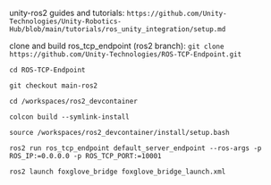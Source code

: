 unity-ros2 guides and tutorials:
`https://github.com/Unity-Technologies/Unity-Robotics-Hub/blob/main/tutorials/ros_unity_integration/setup.md`


clone and build ros_tcp_endpoint (ros2 branch):
`git clone https://github.com/Unity-Technologies/ROS-TCP-Endpoint.git`

`cd ROS-TCP-Endpoint`

`git checkout main-ros2`

`cd /workspaces/ros2_devcontainer`

`colcon build --symlink-install`

`source /workspaces/ros2_devcontainer/install/setup.bash`

`ros2 run ros_tcp_endpoint default_server_endpoint --ros-args -p ROS_IP:=0.0.0.0 -p ROS_TCP_PORT:=10001`

`ros2 launch foxglove_bridge foxglove_bridge_launch.xml`